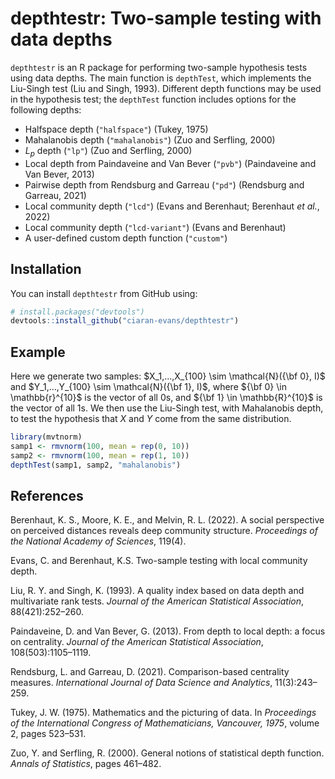 # depthtestr: Two-sample testing with data depths

`depthtestr` is an R package for performing two-sample hypothesis tests using data depths. The main function is `depthTest`, which implements the Liu-Singh test (Liu and Singh, 1993). Different depth functions may be used in the hypothesis test; the `depthTest` function includes options for the following depths:

* Halfspace depth (`"halfspace"`) (Tukey, 1975)
* Mahalanobis depth (`"mahalanobis"`) (Zuo and Serfling, 2000)
* $L_p$ depth (`"lp"`) (Zuo and Serfling, 2000)
* Local depth from Paindaveine and Van Bever (`"pvb"`) (Paindaveine and Van Bever, 2013)
* Pairwise depth from Rendsburg and Garreau (`"pd"`) (Rendsburg and Garreau, 2021)
* Local community depth (`"lcd"`) (Evans and Berenhaut; Berenhaut *et al.*, 2022)
* Local community depth (`"lcd-variant"`) (Evans and Berenhaut)
* A user-defined custom depth function (`"custom"`)

## Installation

You can install `depthtestr` from GitHub using:

```r
# install.packages("devtools")
devtools::install_github("ciaran-evans/depthtestr")
```

## Example

Here we generate two samples: $X_1,...,X_{100} \sim \mathcal{N}({\bf 0}, I)$ and $Y_1,...,Y_{100} \sim \mathcal{N}({\bf 1}, I)$, where ${\bf 0} \in \mathbb{r}^{10}$ is the vector of all 0s, and ${\bf 1} \in \mathbb{R}^{10}$ is the vector of all 1s. We then use the Liu-Singh test, with Mahalanobis depth, to test the hypothesis that $X$ and $Y$ come from the same distribution.

```r
library(mvtnorm)
samp1 <- rmvnorm(100, mean = rep(0, 10))
samp2 <- rmvnorm(100, mean = rep(1, 10))
depthTest(samp1, samp2, "mahalanobis")
```

## References

Berenhaut, K. S., Moore, K. E., and Melvin, R. L. (2022). A social perspective on perceived distances reveals deep community structure. *Proceedings of the National Academy of Sciences*, 119(4).

Evans, C. and Berenhaut, K.S. Two-sample testing with local community depth.

Liu, R. Y. and Singh, K. (1993). A quality index based on data depth and multivariate rank tests. *Journal of the American Statistical Association*, 88(421):252–260.

Paindaveine, D. and Van Bever, G. (2013). From depth to local depth: a focus on centrality. *Journal of the American Statistical Association*, 108(503):1105–1119.

Rendsburg, L. and Garreau, D. (2021). Comparison-based centrality measures. *International Journal of Data Science and Analytics*, 11(3):243–259.

Tukey, J. W. (1975). Mathematics and the picturing of data. In *Proceedings of the International Congress of Mathematicians, Vancouver, 1975*, volume 2, pages 523–531.

Zuo, Y. and Serfling, R. (2000). General notions of statistical depth function. *Annals of Statistics*, pages 461–482.
